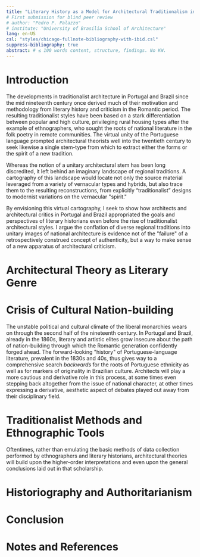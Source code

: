```yaml
---
title: "Literary History as a Model for Architectural Traditionalism in Portugal and Brazil"
# First submission for blind peer review
# author: "Pedro P. Palazzo"
# institute: "University of Brasilia School of Architecture"
lang: en-US
csl: "styles/chicago-fullnote-bibliography-with-ibid.csl"
suppress-bibliography: true
abstract: # ≤ 100 words content, structure, findings. No KW.
---
```


<!-- ≅ 7,500 words -->

Introduction
============

The developments in traditionalist architecture in Portugal and Brazil
since the mid nineteenth century once derived much of their motivation
and methodology from literary history and criticism in the Romantic
period. The resulting traditionalist styles have been based on a stark
differentiation between popular and high culture, privileging rural
housing types after the example of ethnographers, who sought the roots
of national literature in the folk poetry in remote communities. The
virtual unity of the Portuguese language prompted architectural
theorists well into the twentieth century to seek likewise a single
stem-type from which to extract either the forms or the spirit of a new
tradition.

Whereas the notion of a unitary architectural stem has been long
discredited, it left behind an imaginary landscape of regional
traditions. A cartography of this landscape would locate not only the
source material leveraged from a variety of vernacular types and
hybrids, but also trace them to the resulting reconstructions, from
explicitly “traditionalist” designs to modernist variations on the
vernacular "spirit."

By envisioning this virtual cartography, I seek to show how architects
and architectural critics in Portugal and Brazil appropriated the goals
and perspectives of literary historians even before the rise of
traditionalist architectural styles. I argue the conflation of diverse
regional traditions into unitary images of national architecture is
evidence not of the "failure" of a retrospectively construed concept of
authenticity, but a way to make sense of a new apparatus of
architectural criticism.

<!-- Article plan -->

Architectural Theory as Literary Genre
======================================

Crisis of Cultural Nation-building
==================================

The unstable political and cultural climate of the liberal monarchies
wears on through the second half of the nineteenth century. In Portugal
and Brazil, already in the 1860s, literary and artistic elites grow
insecure about the path of nation-building through which the Romantic
generation confidently forged ahead. The forward-looking "history" of
Portuguese-language literature, prevalent in the 1830s and 40s, thus
gives way to a comprehensive search *backwards* for the roots of
Portuguese ethnicity as well as for markers of originality in Brazilian
culture. Architects will play a more cautious and derivative role in
this process, at some times even stepping back altogether from the issue
of national character, at other times expressing a derivative, aesthetic
aspect of debates played out away from their disciplinary field.

Traditionalist Methods and Ethnographic Tools
=============================================

Oftentimes, rather than emulating the basic methods of data collection
performed by ethnographers and literary historians, architectural
theories will build upon the higher-order interpretations and even upon
the general conclusions laid out in that scholarship.

Historiography and Authoritarianism
===================================

Conclusion
==========

Notes and References
====================

<!-- Figure out how to insert figures after endnotes -->

